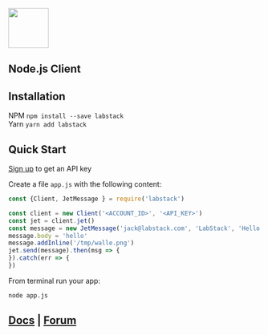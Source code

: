 <a href="https://labstack.com"><img height="80" src="https://cdn.labstack.com/images/labstack-logo.svg"></a>

## Node.js Client

## Installation

NPM `npm install --save labstack`<br>
Yarn `yarn add labstack`

## Quick Start

[Sign up](https://labstack.com/signup) to get an API key

Create a file `app.js` with the following content:

```js
const {Client, JetMessage } = require('labstack')

const client = new Client('<ACCOUNT_ID>', '<API_KEY>')
const jet = client.jet()
const message = new JetMessage('jack@labstack.com', 'LabStack', 'Hello')
message.body = 'hello'
message.addInline('/tmp/walle.png')
jet.send(message).then(msg => {
}).catch(err => {
})
```

From terminal run your app:

```sh
node app.js
```

## [Docs](https://labstack.com/docs) | [Forum](https://forum.labstack.com)
